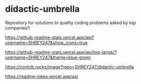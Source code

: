 # didactic-umbrella
Repository for solutions to quality coding problems asked by top companies!! 

https://github-readme-stats.vercel.app/api?username=SHREY247&show_icons=true

https://github-readme-stats.vercel.app/api/top-langs/?username=SHREY247&theme=blue-green

https://contrib.rocks/image?repo=SHREY247/didactic-umbrella

https://readme-jokes.vercel.app/api



